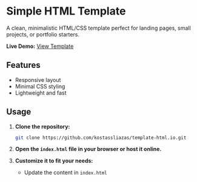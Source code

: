 # Simple HTML Template

A clean, minimalistic HTML/CSS template perfect for landing pages, small projects, or portfolio starters.

**Live Demo:** [View Template](https://kostassliazas.github.io/template-html.io/index.html)

## Features

- Responsive layout  
- Minimal CSS styling  
- Lightweight and fast

## Usage

1. **Clone the repository:**

   ```bash
   git clone https://github.com/kostassliazas/template-html.io.git
   ```

2. **Open the `index.html` file in your browser or host it online.**

3. **Customize it to fit your needs:**
   - Update the content in `index.html`
